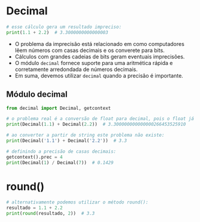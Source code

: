 # Decimal

````python
# esse cálculo gera um resultado impreciso:
print(1.1 + 2.2)  # 3.3000000000000003
````

- O problema da imprecisão está relacionado em como computadores lêem números com casas decimais e os converete para bits.
- Cálculos com grandes cadeias de bits geram eventuais imprecisões.
- O módulo ``decimal`` fornece suporte para uma aritmética rápida e corretamente arredondada de números decimais.
- Em suma, devemos utilizar ``decimal`` quando a precisão é importante.

## Módulo decimal


````python
from decimal import Decimal, getcontext

# o problema real é a conversão de float para decimal, pois o float já possui uma "imprecisão":
print(Decimal(1.1) + Decimal(2.2))  # 3.300000000000000266453525910

# ao converter a partir de string este problema não existe:
print(Decimal('1.1') + Decimal('2.2'))  # 3.3

# definindo a precisão de casas decimais:
getcontext().prec = 4
print(Decimal(1) / Decimal(7))  # 0.1429
````

# round()

````python
# alternativamente podemos utilizar o método round():
resultado = 1.1 + 2.2
print(round(resultado, 2))  # 3.3
````